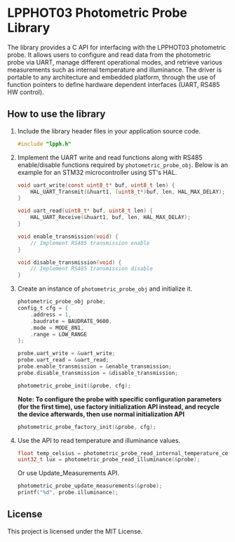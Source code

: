 # LPPHOT03 Photometric Probe Library

The library provides a C API for interfacing with the LPPHOT03 photometric probe. It allows users to configure and read data from the photometric probe via UART, manage different operational modes, and retrieve various measurements such as internal temperature and illuminance. The driver is portable to any architecture and embedded platform, through the use of function pointers to define hardware dependent interfaces (UART, RS485 HW control).

## How to use the library

1. Include the library header files in your application source code.
   ```c
   #include "lpph.h"
   ```

2. Implement the UART write and read functions along with RS485 enable/disable functions required by `photometric_probe_obj`. Below is an example for an STM32 microcontroller using ST's HAL.
   ```c
   void uart_write(const uint8_t* buf, uint8_t len) {
       HAL_UART_Transmit(&huart1, (uint8_t*)buf, len, HAL_MAX_DELAY);
   }

   void uart_read(uint8_t* buf, uint8_t len) {
       HAL_UART_Receive(&huart1, buf, len, HAL_MAX_DELAY);
   }

   void enable_transmission(void) {
       // Implement RS485 transmission enable
   }

   void disable_transmission(void) {
       // Implement RS485 transmission disable
   }
   ```

3. Create an instance of `photometric_probe_obj` and initialize it.
   ```c
   photometric_probe_obj probe;
   config_t cfg = {
       .address = 1,
       .baudrate = BAUDRATE_9600,
       .mode = MODE_8N1,
       .range = LOW_RANGE
   };

   probe.uart_write = &uart_write;
   probe.uart_read = &uart_read;
   probe.enable_transmission = &enable_transmission;
   probe.disable_transmission = &disable_transmission;

   photometric_probe_init(&probe, cfg);
   ```
   **Note: To configure the probe with specific configuration parameters (for the first time), use factory initialization API instead, and recycle the device afterwards, then use normal initialization API**
   ```c
   photometric_probe_factory_init(&probe, cfg);
   ```

5. Use the API to read temperature and illuminance values.
   ```c
   float temp_celsius = photometric_probe_read_internal_temperature_celsius(&probe);
   uint32_t lux = photometric_probe_read_illuminance(&probe);
   ```
   Or use Update_Measurements API.
   ```c
   photometric_probe_update_measurements(&probe);
   printf("%d", probe.illuminance);
   ```



## License

This project is licensed under the MIT License. 
